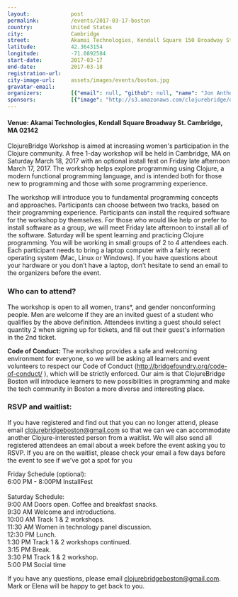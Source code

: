 ```yaml
---
layout:             post
permalink:          /events/2017-03-17-boston
country:            United States
city:               Cambridge
street:             Akamai Technologies, Kendall Square 150 Broadway St.
latitude:           42.3643154
longitude:          -71.0892584
start-date:         2017-03-17
end-date:           2017-03-18
registration-url:
city-image-url:     assets/images/events/boston.jpg
gravatar-email:
organizers:         [{"email": null, "github": null, "name": "Jon Anthony", "twitter": null}, {"email": null, "github": "elenam", "name": "Elena Machkasova", "twitter": "elenam_clj"}, {"email": null, "github": null, "name": "Katherine Paras", "twitter": "kit_paras"}, {"email": null, "github": null, "name": "Ed Sumitra", "twitter": "ed_sumitra"}, {"email": "mark.champine@gmail.com", "github": "mchampine", "name": "Mark Champine", "twitter": "mchampine"}]
sponsors:           [{"image": "http://s3.amazonaws.com/clojurebridge/original/188/74f36b76-e98e-11e6-9117-8e1caa79a678.png?1486413679", "name": "Akamai", "url": "https://www.akamai.com/"}, {"image": "http://s3.amazonaws.com/clojurebridge/original/189/017b0a50-ecb8-11e6-9234-83f60425a29d.jpeg?1486441698", "name": "Crimson Hexagon", "url": "https://www.crimsonhexagon.com/"}, {"image": "http://s3.amazonaws.com/clojurebridge/original/199/sonian.png?1489522964", "name": "Sonian, Inc.", "url": "http://www.sonian.com/"}]
---
```


#### Venue: Akamai Technologies, Kendall Square Broadway St. Cambridge, MA 02142

ClojureBridge Workshop is aimed at increasing women's participation in the Clojure community. A free 1-day workshop will be held in Cambridge, MA on Saturday March 18, 2017 with an optional install fest on Friday late afternoon March 17, 2017. The workshop helps explore programming using Clojure, a modern functional programming language, and is intended both for those new to programming and those with some programming experience.

The workshop will introduce you to fundamental programming concepts and approaches. Participants can choose between two tracks, based on their programming experience. Participants can install the required software for the workshop by themselves. For those who would like help or prefer to install software as a group, we will meet Friday late afternoon to install all of the software. Saturday will be spent learning and practicing Clojure programming. You will be working in small groups of 2 to 4 attendees each. Each participant needs to bring a laptop computer with a fairly recent operating system (Mac, Linux or Windows). If you have questions about your hardware or you don’t have a laptop, don’t hesitate to send an email to the organizers before the event.


### Who can to attend?

The workshop is open to all women, trans*, and gender nonconforming people. Men are welcome if they are an invited guest of a student who qualifies by the above definition. Attendees inviting a guest should select quantity 2 when signing up for tickets, and fill out their guest's information in the 2nd ticket.

**Code of Conduct:** The workshop provides a safe and welcoming environment for everyone, so we will be asking all learners and event volunteers to respect our Code of Conduct (http://bridgefoundry.org/code-of-conduct/ ), which will be strictly enforced. Our aim is that ClojureBridge Boston will introduce learners to new possibilities in programming and make the tech community in Boston a more diverse and interesting place.

### RSVP and waitlist:

If you have registered and find out that you can no longer attend, please email clojurebridgeboston@gmail.com so that we can we can accommodate another Clojure-interested person from a waitlist. We will also send all registered attendees an email about a week before the event asking you to RSVP. If you are on the waitlist, please check your email a few days before the event to see if we’ve got a spot for you

Friday Schedule (optional):<br/>
6:00 PM - 8:00PM InstallFest<br/>
<br/>
Saturday Schedule:<br/>
9:00 AM Doors open. Coffee and breakfast snacks.<br/>
9:30 AM Welcome and introductions.<br/>
10:00 AM Track 1 & 2 workshops.<br/>
11:30 AM Women in technology panel discussion.<br/>
12:30 PM Lunch.<br/>
1:30 PM Track 1 & 2 workshops continued.<br/>
3:15 PM Break.<br/>
3:30 PM Track 1 & 2 workshop.<br/>
5:00 PM Social time<br/>

If you have any questions, please email clojurebridgeboston@gmail.com. Mark or Elena will be happy to get back to you.
